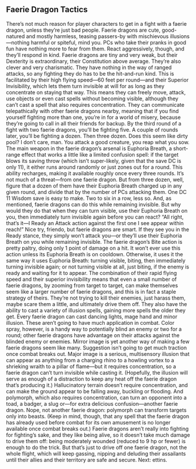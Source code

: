## Faerie Dragon Tactics

There’s not much reason for player characters to get in a fight with a faerie dragon, unless they’re just bad people. Faerie dragons are cute, good-natured and mostly harmless, teasing passers-by with mischievous illusions—nothing harmful or spiteful, mind you. PCs who take their pranks in good fun have nothing more to fear from them. React aggressively, though, and they’ll respond in kind.
Faerie dragons are tiny and very weak, but their Dexterity is extraordinary, their Constitution above average. They’re also clever and very charismatic. They have nothing in the way of ranged attacks, so any fighting they do has to be the hit-and-run kind.
This is facilitated by their high flying speed—60 feet per round—and their Superior Invisibility, which lets them turn invisible at will for as long as they concentrate on staying that way. This means they can freely move, attack, use objects or even cast spells without becoming visible, although they can’t cast a spell that also requires concentration.
They can communicate telepathically with other faerie dragons nearby, meaning that if you find yourself fighting more than one, you’re in for a world of misery, because they’re going to call in all their friends for backup. By the third round of a fight with two faerie dragons, you’ll be fighting five. A couple of rounds later, you’ll be fighting a dozen. Then three dozen. Does this seem like dirty pool? I don’t care, man. You attack a good creature, you reap what you sow.
The main weapon in the faerie dragon’s arsenal is Euphoria Breath, a short-range effect that works a little like a limited confusion spell: if the target blows its saving throw (which isn’t super-likely, given that the save DC is only 11), it either runs around randomly or just zones out for a round. This ability recharges, making it available roughly once every three rounds.
It’s not much of a threat—from one faerie dragon. But from three dozen, well, figure that a dozen of them have their Euphoria Breath charged up in any given round, and divide that by the number of PCs attacking them. One DC 11 Wisdom save is easy to make. Two to six in a row, less so.
And, as mentioned, faerie dragons can do this while remaining invisible. But why would they do that when they can turn visible, use their Euphoria Breath on you, then immediately turn invisible again before you can react? “All right, that’s it—I Ready an Attack action against the first one I see appear within reach!” Nice try, friendo, but faerie dragons are smart. If they see you in the Ready stance, they simply won’t attack you—or they’ll use their Euphoria Breath on you while remaining invisible.
The faerie dragon’s Bite action is pretty paltry, doing only 1 point of damage on a hit. It won’t ever use this action unless its Euphoria Breath is on cooldown. Otherwise, it uses it the same way it uses Euphoria Breath: turning visible, biting, then immediately turning invisible again; or not turning visible at all, just biting, if the enemy is ready and waiting for it to appear.
The combination of their rapid flying speed and their superior invisibility means that even a small number of faerie dragons, by zooming from target to target, can make themselves seem like a larger number of faerie dragons, and this is in fact a staple strategy of theirs. They’re not trying to kill their enemies, just harass them, maybe scare them a little, and ultimately drive them off.
They also have the ability to cast a variety of illusion spells, gaining more spells the older they get. Every faerie dragon can cast dancing lights, mage hand and minor illusion. These aren’t going to have much application in combat. Color spray, however, is a handy way to potentially blind an enemy or two for a round; other faerie dragons have advantage on their attacks against the blinded enemy or enemies. Mirror image is yet another way of making a few faerie dragons seem like many. Suggestion isn’t going to get much traction once combat breaks out. Major image is a serious, multisensory illusion that can appear as anything from a charging rhino to a howling vortex to a shrieking wraith to a pillar of flame—but it requires concentration, so a faerie dragon can’t turn invisible while casting it. (Hopefully, the illusion will serve as enough of a distraction to keep any heat off the faerie dragon that’s producing it.) Hallucinatory terrain doesn’t require concentration, and can make the ground appear to be falling away, buckling or flooding. And polymorph, which also requires concentration, can turn an opponent into a toad, a badger, a slug or—for extra delicious confusion—another faerie dragon. Nope, not another faerie dragon: polymorph can transform targets only into beasts. (Keep in mind, though, that any spell that the faerie dragon has already used before combat for its own amusement is no longer available once combat breaks out.)
Faerie dragons aren’t really into fighting for fighting’s sake, and they like being alive, so it doesn’t take much damage to drive them off: being moderately wounded (reduced to 9 hp or fewer) is enough to do the trick. But that’s just to drive off one faerie dragon, not the whole flight, which will keep gassing, nipping and deluding their assailants until their allies and their territory are safe and secure.
Next: ettins.

